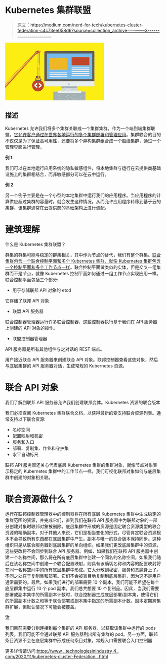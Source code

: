 # Kubernetes 集群联盟

> 原文：<https://medium.com/nerd-for-tech/kubernetes-cluster-federation-c4c73ee058d6?source=collection_archive---------3----------------------->

![](img/321970f808ba346b3b025e2a727dc7ae.png)

## 描述

Kubernetes 允许我们将多个集群关联成一个集群集群，作为一个端到端集群联盟。[它允许客户通过在世界各地运行的多个集群部署和管理应用](https://www.technologiesinindustry4.com/)。集群联合的目的不仅仅是为了保证高可用性，还要将多个异构集群组合成一个超级集群，通过一个管理界面进行管理。

**例 1**

我们可以在本地运行应用系统的隐私敏感组件，将本地集群与运行在云提供商基础设施上的集群相结合，而非敏感部分可以在云中运行。

**例 2**

另一个例子主要是在一个小型的本地集群中运行我们的应用程序。当应用程序的计算供应超过集群的容量时，就会发生这种情况，从而允许应用程序转移到基于云的集群，该集群通常在云提供商的基础架构上进行调配。

# 建筑理解

什么是 Kubernetes 集群联盟？

群集的群集可能与稳定的群集相关，其中作为节点的替代，我们有整个群集。[联合集群包含一个联合控制平面和多个 Kubernetes 集群，就像 Kubernetes 集群包含一个控制平面和多个工作节点一样](https://www.technologiesinindustry4.com/)。联合控制平面做类似的实体，但是交叉一组集群而不是节点，就像 Kubernetes 控制平面如何通过一组工作节点实现应用一样。联合控制平面包括三个部分:

*   用于存储联邦 API 对象的 etcd

它存储了联邦 API 对象

*   联盟 API 服务器

联合控制器管理器运行许多联合控制器，这些控制器执行基于我们在 API 服务器上创建的 API 对象的操作。

*   联盟控制器管理器

API 服务器是所有其他组件与之对话的 REST 端点。

用户接近联合 API 服务器来创建联合 API 对象。联邦控制器查看这些对象，然后与底层集群的 API 服务器对话，生成常规的 Kubernetes 资源。

# 联合 API 对象

我们了解到联邦 API 服务器允许我们创建联邦变体。Kubernetes 资源的联合版本

我们必须查阅 Kubernetes 集群联合文档，以获得最新的受支持联合资源列表。通常支持以下联合资源:

*   名称空间
*   配置映射和机密
*   服务和入口
*   部署、复制集、作业和守护集
*   水平自动标尺

联邦 API 服务器还关心代表底层 Kubernetes 集群的集群对象，就像节点对象表示稳定的 Kubernetes 集群中的工作节点一样。我们可视化联邦对象如何与底层集群中创建的对象相关联。

# 联合资源做什么？

运行在联邦控制器管理器中的控制器将在所有底层 Kubernetes 集群中生成稳定的集群范围的资源，并完成它们，直到我们在联邦 API 服务器中为联邦对象的一部分创建对象时联邦对象被删除。底层集群中形成的资源是固定联合资源类型的联合资源的精确副本。对于其他人来说，它们是相当变化的形式，尽管肯定联合资源根本不会导致所有东西都在底层集群中产生。副本与唯一的联合版本保持同步。这种组织只是从联合服务器到底层集群的单向组织。如果我们更改底层集群中的资源，这些更改将不会同步到联合 API 服务器。例如，如果我们在联邦 API 服务器中创建一个名称空间，那么将在所有底层集群中创建一个同名的名称空间。如果我们随后在该名称空间中创建一个联合配置映射，则具有该确切名称和内容的配置映射将在同一名称空间中的所有底层集群中形成。它太分散到秘密、服务和恶魔身上了。不同之处在于复制集和部署。它们不会被盲目地复制到底层集群，因为这不是用户通常需要的。最后，如果我们进行的部署需要 10 个副本，我们可能不希望在每个底层群集中运行 10 个 pod 副本。我们总共想要 10 个复制品。因此，当我们需要部署或副本集中的所需副本计数时，联合控制器生成底层部署/副本集，使得它们的所需副本计数之和等于联合部署或副本集中指定的所需副本计数。副本定期跨集群扩展，但默认情况下可能会被覆盖。

**注**

我们目前需要分别连接到每个集群的 API 服务器，以获取该集群中运行的 pods 列表。我们可能不会通过联邦 API 服务器列出所有集群的 pod。另一方面，联邦条目资源不会在底层集群中形成任何条目对象。常规入口需要联合入口控制器

更多详情请访问:[https://www . technologiesinindustry 4 . com/2020/11/kubernetes-cluster-Federation . html](https://www.technologiesinindustry4.com/2020/11/kubernetes-cluster-federation.html)